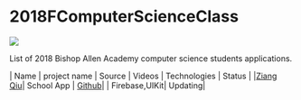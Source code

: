 # 2018FComputerScienceClass

![](https://github.com/BishopAllenAcademy/school/blob/master/school/Assets.xcassets/AppIcon.appiconset/Icon-60%403x.png)

List of 2018 Bishop Allen Academy computer science students applications.

| Name | project name | Source |    Videos    | Technologies | Status |
|[Ziang Qiu](https://www.github.com/andyshome)| School App | [Github](https://github.com/BishopAllenAcademy/school)| | Firebase,UIKit| Updating| 
